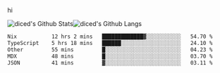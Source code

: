 hi

<img align="center" style="padding:0" src="https://github-readme-stats-diced.vercel.app/api?username=diced&show_icons=true&count_private=true&include_all_commits=true&hide=contribs&hide_border=true&hide_title=true&hide_border=true&theme=transparent" alt="diced's Github Stats"><img align="center" style="padding:0" src="https://github-readme-stats-diced.vercel.app/api/top-langs/?username=diced&layout=compact&hide_border=true&theme=transparent" alt="diced's Github Langs">

<!--START_SECTION:waka-->

```txt
Nix           12 hrs 2 mins   █████████████▓░░░░░░░░░░░   54.70 %
TypeScript    5 hrs 18 mins   ██████░░░░░░░░░░░░░░░░░░░   24.10 %
Other         55 mins         █░░░░░░░░░░░░░░░░░░░░░░░░   04.23 %
MDX           48 mins         █░░░░░░░░░░░░░░░░░░░░░░░░   03.70 %
JSON          41 mins         ▓░░░░░░░░░░░░░░░░░░░░░░░░   03.11 %
```

<!--END_SECTION:waka-->
